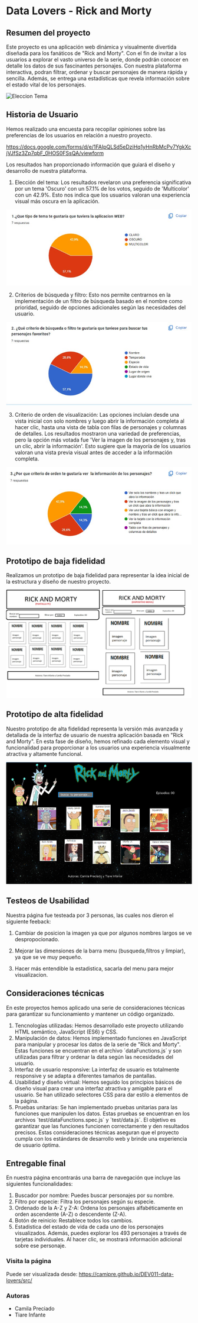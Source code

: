 # Data Lovers - Rick and Morty

## Resumen del proyecto

Este proyecto es una aplicación web dinámica y visualmente divertida diseñada para los fanáticos de "Rick and Morty". Con el fin de invitar a los usuarios a explorar el vasto universo de la serie, donde podrán conocer en detalle los datos de sus fascinantes personajes.
Con nuestra plataforma interactiva, podran filtrar, ordenar y buscar personajes de manera rápida y sencilla. Además, se entrega una estadísticas que revela información sobre el estado vital de los personajes.

![Eleccion Tema](src/IMAGENES/pagina-rick-and-morty.gif)

## Historia de Usuario

Hemos realizado una encuesta para recopilar opiniones sobre las preferencias de los usuarios en relación a nuestro proyecto.

https://docs.google.com/forms/d/e/1FAIpQLSd5eDziHq1yHnRbMcPv7YgkXcjVJfSz3Zp7qbF_0HOS0FSsQA/viewform

Los resultados han proporcionado información que guiará el diseño y desarrollo de nuestra plataforma.

1. Elección del tema: Los resultados revelaron una preferencia significativa por un tema 'Oscuro' con un 57.1% de los votos, seguido de 'Multicolor' con un 42.9%. Esto nos indica que los usuarios valoran una experiencia visual más oscura en la aplicación.

![Eleccion Tema](src/IMAGENES/respuesta1.jpg)

2. Criterios de búsqueda y filtro: Esto nos permite centrarnos en la implementación de un filtro de búsqueda basado en el nombre como prioridad, seguido de opciones adicionales según las necesidades del usuario.

![Eleccion busqueda y filtro](src/IMAGENES/respuesta2.jpg)

3. Criterio de orden de visualización: Las opciones incluían desde una vista inicial con solo nombres y luego abrir la información completa al hacer clic, hasta una vista de tabla con filas de personajes y columnas de detalles. Los resultados mostraron una variedad de preferencias, pero la opción más votada fue 'Ver la imagen de los personajes y, tras un clic, abrir la información'. Esto sugiere que la mayoría de los usuarios valoran una vista previa visual antes de acceder a la información completa.

![orden de visualizacion](src/IMAGENES/respuesta3.jpg)

## Prototipo de baja fidelidad

Realizamos un prototipo de baja fidelidad para representar la idea inicial de la estructura y diseño de nuestro proyecto.

![Prototipo de baja fidelidad](src/IMAGENES/pantalla.jpg)

## Prototipo de alta fidelidad

Nuestro prototipo de alta fidelidad representa la versión más avanzada y detallada de la interfaz de usuario de nuestra aplicación basada en "Rick and Morty". En esta fase de diseño, hemos refinado cada elemento visual y funcionalidad para proporcionar a los usuarios una experiencia visualmente atractiva y altamente funcional.

![Prototipo de alta fidelidad](src/IMAGENES/prototipoalta1.png)

## Testeos de Usabilidad

Nuestra página fue testeada por 3 personas, las cuales nos dieron el siguiente feeback:

1. Cambiar de posicion la imagen ya que por algunos nombres largos se ve despropocionado.

2. Mejorar las dimensiones de la barra menu (busqueda,filtros y limpiar), ya que se ve muy pequeño.

3. Hacer más entendible la estadistica, sacarla del menu para mejor visualizacion.

## Consideraciones técnicas

En este proyectos hemos aplicado una serie de consideraciones técnicas para garantizar su funcionamiento y mantener un código organizado.

1. Tencnologías utilizadas:
   Hemos desarrollado este proyecto utilizando HTML semántico, JavaScript (ES6) y CSS.
2. Manipulación de datos:
   Hemos implementado funciones en JavaScript para manipular y procesar los datos de la serie de "Rick and Morty". Estas funciones se encuentran en el archivo ´dataFunctions.js´ y son utilizadas para filtrar y ordenar la data según las necesidades del usuario.
3. Interfaz de usuario responsive:
   La interfaz de usuario es totalmente responsive y se adapta a diferentes tamaños de pantallas.
4. Usabilidad y diseño virtual:
   Hemos seguido los principios básicos de diseño visual para crear una interfaz atractiva y amigable para el usuario. Se han utilizado selectores CSS para dar estilo a elementos de la página.
5. Pruebas unitarias:
   Se han implementado pruebas unitarias para las funciones que manipulen los datos. Estas pruebas se encuentran en los archivos ´test/dataFunctions.spec.js´ y ´test/data.js´. El objetivo es garantizar que las funciones funcionen correctamente y den resultados precisos.
   Estas consideraciones técnicas aseguran que el proyecto cumpla con los estándares de desarrollo web y brinde una experiencia de usuario óptima.

## Entregable final

En nuestra página encontrarás una barra de navegación que incluye las siguientes funcionalidades:

1. Buscador por nombre: Puedes buscar personajes por su nombre.
2. Filtro por especie: Filtra los personajes según su especie.
3. Ordenado de la A-Z y Z-A: Ordena los personajes alfabéticamente en orden ascendente (A-Z) o descendente (Z-A).
4. Botón de reinicio: Restablece todos los cambios.
5. Estadistica del estado de vida de cada uno de los personajes visualizados.
   Además, puedes explorar los 493 personajes a través de tarjetas individuales. Al hacer clic, se mostrará información adicional sobre ese personaje.

### Visita la página

Puede ser visualizada desde:
https://camipre.github.io/DEV011-data-lovers/src/

### Autoras

- Camila Preciado
- Tiare Infante
